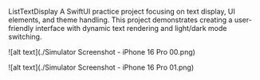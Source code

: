 ListTextDisplay
A SwiftUI practice project focusing on text display, UI elements, and theme handling. This project demonstrates creating a user-friendly interface with dynamic text rendering and light/dark mode switching.

![alt text](./Simulator Screenshot - iPhone 16 Pro 00.png)

![alt text](./Simulator Screenshot - iPhone 16 Pro 01.png)
